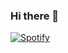 ### Hi there 👋

<!--
**smarietorres/smarietorres** is a ✨ _special_ ✨ repository because its `README.md` (this file) appears on your GitHub profile.

Here are some ideas to get you started:

- 🔭 I’m currently working on ...
- 🌱 I’m currently learning ...
- 👯 I’m looking to collaborate on ...
- 🤔 I’m looking for help with ...
- 💬 Ask me about ...
- 📫 How to reach me: ...
- 😄 Pronouns: ...
- ⚡ Fun fact: ...
-->

[![Spotify](https://smarietorres.vercel.app/api/spotify)](https://open.spotify.com/user/f5s7s1chjczzyhjih1b2lwbov)
